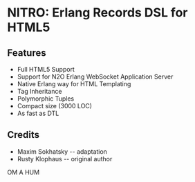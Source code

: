 NITRO: Erlang Records DSL for HTML5
===================================

Features
--------

* Full HTML5 Support
* Support for N2O Erlang WebSocket Application Server
* Native Erlang way for HTML Templating
* Tag Inheritance
* Polymorphic Tuples
* Compact size (3000 LOC)
* As fast as DTL

Credits
-------

* Maxim Sokhatsky -- adaptation
* Rusty Klophaus -- original author

OM A HUM
